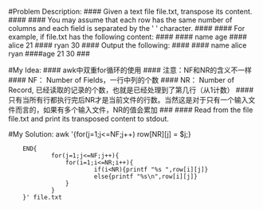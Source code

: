 #Problem Description:
		#### Given a text file file.txt, transpose its content.
		#### 
		#### You may assume that each row has the same number of columns and each field is separated by the ' ' character.
		#### 
		#### For example, if file.txt has the following content:
		#### 
		#### name age
		#### alice 21
		#### ryan 30
		#### Output the following:
		#### 
		#### name alice ryan
		####age 21 30
		###

#My Idea:
		#### awk中双重for循环的使用
		#### 注意：NF和NR的含义不一样
		#### NF： Number of Fields，一行中列的个数
		#### NR： Number of Record, 已经读取的记录的个数，也就是已经处理到了第几行（从1计数）
		#### 只有当所有行都执行完后NR才是当前文件的行数。当然这是对于只有一个输入文件而言的，如果有多个输入文件，NR的值会累加
		###
		#### Read from the file file.txt and print its transposed content to stdout.

#My Solution:
		awk '{for(j=1;j<=NF;j++) row[NR][j] = $j;} 
		
		END{
		        for(j=1;j<=NF;j++){
		            for(i=1;i<=NR;i++){
		                    if(i<NR){printf "%s ",row[i][j]}
		                    else{printf "%s\n",row[i][j]}
		            }   
		        }
		}' file.txt
